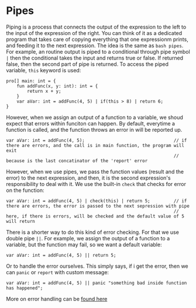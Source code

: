 # Pipes

Piping is a process that connects the output of the expression to the left to the input of the expression of the right. You can think of it as a dedicated program that takes care of copying everything that one expressionm prints, and feeding it to the next expression. The idea is the same as `bash pipes`. For example, an routine output is piped to a conditional through pipe symbol `|` then the conditional takes the input and returns true or false. If returned false, then the second part of pipe is returned. To access the piped variable, `this` keyword is used:
```
pro[] main: int = {
    fun addFunc(x, y: int): int = {
        return x + y;
    }
    var aVar: int = addFunc(4, 5) | if(this > 8) | return 6;
}
```
However, when we assign an output of a function to a variable, we shoud expect that errors within funciton can happen. By default, everytime a function is called, and the function throws an error in will be reported up.
```
var aVar: int = addFunc(4, 5);                                  // if there are errors, and the call is in main function, the program will exit
                                                                // because is the last concatinator of the 'report' error
```

However, when we use pipes, we pass the function values (result and the error) to the next expression, and then, it is the second expression's responsibility to deal with it. We use the built-in `check` that checks for error on the function:
```
var aVar: int = addFunc(4, 5) | check(this) | return 5;         // if there are errors, the error is passed to the next sepression with pipe
                                                                // here, if there is errors, will be checked and the default value of 5 will return
```

There is a shorter way to do this kind of error checking. For that we use double pipe `||`. For example, we assign the output of a function to a variable, but the function may fail, so we want a default variable:
```
var aVar: int = addFunc(4, 5) || return 5;
```

Or to handle the error ourselves. This simply says, if i get the error, then we can `panic` or `report` with custom message:
```
var aVar: int = addFunc(4, 5) || panic "something bad inside function has happened";
```

More on error handling can be [found here](/docs/spec/errors) 


